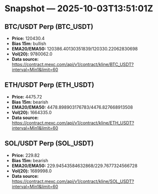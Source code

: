 # Snapshot — 2025-10-03T13:51:01Z

## BTC/USDT Perp (BTC_USDT)
- **Price:** 120430.4
- **Bias 15m:** bullish
- **EMA20/EMA50:** 120386.40130351839/120330.22062830698
- **Vol(20):** 9780062.0
- **Data source:** https://contract.mexc.com/api/v1/contract/kline/BTC_USDT?interval=Min1&limit=60

## ETH/USDT Perp (ETH_USDT)
- **Price:** 4475.72
- **Bias 15m:** bearish
- **EMA20/EMA50:** 4478.898903176783/4476.827668913508
- **Vol(20):** 1664335.0
- **Data source:** https://contract.mexc.com/api/v1/contract/kline/ETH_USDT?interval=Min1&limit=60

## SOL/USDT Perp (SOL_USDT)
- **Price:** 229.82
- **Bias 15m:** bearish
- **EMA20/EMA50:** 229.94543584632868/229.7677324566728
- **Vol(20):** 1689998.0
- **Data source:** https://contract.mexc.com/api/v1/contract/kline/SOL_USDT?interval=Min1&limit=60

